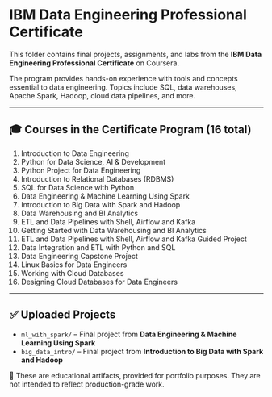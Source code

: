 # IBM Data Engineering Professional Certificate

This folder contains final projects, assignments, and labs from the **IBM Data Engineering Professional Certificate** on Coursera.

The program provides hands-on experience with tools and concepts essential to data engineering. Topics include SQL, data warehouses, Apache Spark, Hadoop, cloud data pipelines, and more.

---

## 🎓 Courses in the Certificate Program (16 total)

1. Introduction to Data Engineering  
2. Python for Data Science, AI & Development  
3. Python Project for Data Engineering  
4. Introduction to Relational Databases (RDBMS)  
5. SQL for Data Science with Python  
6. Data Engineering & Machine Learning Using Spark  
7. Introduction to Big Data with Spark and Hadoop  
8. Data Warehousing and BI Analytics  
9. ETL and Data Pipelines with Shell, Airflow and Kafka  
10. Getting Started with Data Warehousing and BI Analytics  
11. ETL and Data Pipelines with Shell, Airflow and Kafka Guided Project  
12. Data Integration and ETL with Python and SQL  
13. Data Engineering Capstone Project  
14. Linux Basics for Data Engineers  
15. Working with Cloud Databases  
16. Designing Cloud Databases for Data Engineers  

---

## ✅ Uploaded Projects

- `ml_with_spark/` – Final project from **Data Engineering & Machine Learning Using Spark**  
- `big_data_intro/` – Final project from **Introduction to Big Data with Spark and Hadoop**

📌 These are educational artifacts, provided for portfolio purposes. They are not intended to reflect production-grade work.
